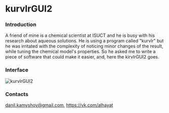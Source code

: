 # kurvlrGUI2

### Introduction

A friend of mine is a chemical scientist at ISUCT and he is busy with his research about aqueous solutions. He is using a program called "kurvlr" but he was irritated with the complexity of noticing minor changes of the result, while tuning the chemical model's properties. So he asked me to write a piece of software that could make it easier, and, here the kirvlrGUI2 goes.

### Interface

![kurvlrGUI2](https://pp.userapi.com/c637516/v637516456/4b792/Z0aE0Zqjzn4.jpg)

### Contacts

danil.kamyshov@gmail.com, https://vk.com/alhayat